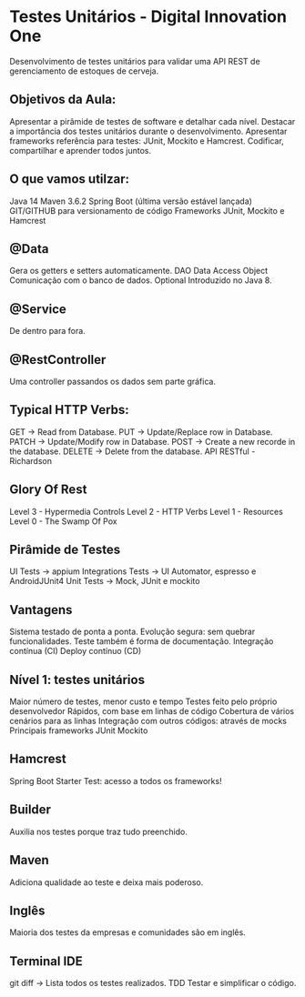 # Testes Unitários - Digital Innovation One

Desenvolvimento de testes unitários para validar uma API REST de gerenciamento de estoques de cerveja.

## Objetivos da Aula:
Apresentar a pirâmide de testes de software e detalhar cada nível.
Destacar a importância dos testes unitários durante o desenvolvimento.
Apresentar frameworks referência para testes: JUnit, Mockito e Hamcrest.
Codificar, compartilhar e aprender todos juntos.

## O que vamos utilzar:
Java 14
Maven 3.6.2
Spring Boot (última versão estável lançada)
GIT/GITHUB para versionamento de código
Frameworks JUnit, Mockito e Hamcrest

## @Data
Gera os getters e setters automaticamente.
DAO
Data Access Object
Comunicação com o banco de dados.
Optional
Introduzido no Java 8.

## @Service
De dentro para fora.

## @RestController
Uma controller passandos os dados sem parte gráfica.

## Typical HTTP Verbs:
GET -> Read from Database.
PUT -> Update/Replace row in Database.
PATCH -> Update/Modify row in Database.
POST -> Create a new recorde in the database.
DELETE -> Delete from the database.
API RESTful - Richardson

## Glory Of Rest
Level 3 - Hypermedia Controls
Level 2 - HTTP Verbs
Level 1 - Resources
Level 0 - The Swamp Of Pox

## Pirâmide de Testes
UI Tests -> appium
Integrations Tests -> UI Automator, espresso e AndroidJUnit4
Unit Tests -> Mock, JUnit e mockito

## Vantagens
Sistema testado de ponta a ponta.
Evolução segura: sem quebrar funcionalidades.
Teste também é forma de documentação.
Integração contínua (CI)
Deploy contínuo (CD)

## Nível 1: testes unitários
Maior número de testes, menor custo e tempo
Testes feito pelo próprio desenvolvedor
Rápidos, com base em linhas de código
Cobertura de vários cenários para as linhas
Integração com outros códigos: através de mocks
Principais frameworks
JUnit
Mockito

## Hamcrest
Spring Boot Starter Test: acesso a todos os frameworks!

## Builder
Auxilia nos testes porque traz tudo preenchido.

## Maven
Adiciona qualidade ao teste e deixa mais poderoso.

## Inglês
Maioria dos testes da empresas e comunidades são em inglês.

## Terminal IDE

git diff -> Lista todos os testes realizados.
TDD
Testar e simplificar o código.
